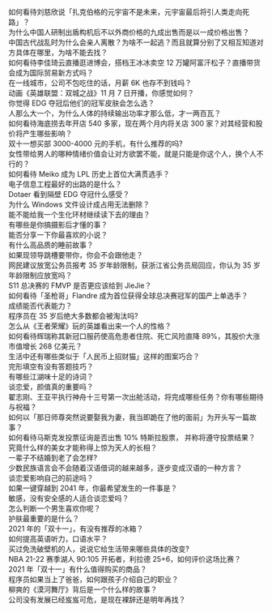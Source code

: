 如何看待刘慈欣说「扎克伯格的元宇宙不是未来，元宇宙最后将引人类走向死路」？  
为什么中国人研制出盾构机后不以外商价格的九成出售而是以一成价格出售？  
中国古代战乱时为什么会亲人离散？为啥不一起逃？而且就算分别了又相互知道对方具体在哪里，为啥不能去找？  
如何看待李佳琦云直播逛进博会，搭档王冰冰卖空 12 万罐阿富汗松子？直播带货会成为国际贸易新方式吗？  
在一线城市，公司不包吃住的话，月薪 6K 也存不到钱吗？  
动画《英雄联盟：双城之战》11 月 7 日开播，你感觉如何？  
你觉得 EDG 夺冠后他们的冠军皮肤会怎么选？  
人那么大一个，为什么人体的持续输出功率才那么低，才一两百瓦？  
如何看待海底捞去年开店 540 多家，现在两个月内将关店 300 家？对其经营和股价将产生哪些影响？  
双十一想买部 3000-4000 元的手机，有什么推荐的吗?  
女性带给男人的哪种情绪价值会让对方欲罢不能，就是只能是你这个人，换个人不行的？  
如何看待 Meiko 成为 LPL 历史上首位大满贯选手？  
电子信息工程最好的出路的是什么？  
Dotaer 看到隔壁 EDG 夺冠什么感受？  
为什么 Windows 文件设计成占用无法删除？  
能不能给我一个生化环材继续读下去的理由？  
有哪些是你搞摄影后才懂的事？  
能否分享一下你最喜欢的小说？  
有什么高品质的睡前故事？  
如果现领导跳槽要带你，你会不会跟他走？  
网民建议放宽公务员报考 35 岁年龄限制，获浙江省公务员局回应，你认为 35 岁年龄限制应放宽吗？  
S11 总决赛的 FMVP 是否更应该给到 JieJie？  
如何看待「圣枪哥」Flandre 成为首位获得全球总决赛冠军的国产上单选手？  
成绩能否代表能力？  
程序员在 35 岁后绝大多数都会被淘汰吗?  
怎么从《王者荣耀》玩的英雄看出来一个人的性格？  
如何看待辉瑞称其新冠口服药使高危患者住院、死亡风险直降 89%，其股价大涨市值增长 268 亿美元？  
生活中还有哪些类似于「人民币上招财猫」这样的图案巧合？  
完形填空有没有答题技巧？  
有哪些江湖味十足的诗词？  
谈恋爱，颜值真的重要吗？  
翟志刚、王亚平执行神舟十三号第一次出舱活动，将完成哪些任务？你有哪些期待与祝福？  
如何以「那日师尊突然说要娶我为妻，我当即跪在了他的面前」为开头写一篇故事？  
如何看待马斯克发投票征询是否出售 10% 特斯拉股票， 并称将遵守投票结果？  
究竟什么样的美女才能称得上惊为天人的长相？  
一辈子不结婚到老了会怎样?  
少数民族语言会不会随着汉语借词的越来越多，逐步变成汉语的一种方言？  
谈恋爱影响自己的前途吗？  
如果一键穿越到 2041 年，你最希望发生的一件事是？  
敏感，没有安全感的人适合谈恋爱吗？  
怎么判断一个男生喜欢你呢？  
护肤最重要的是什么？  
2021 年的「双十一」，有没有推荐的冰箱？  
如何提高英语听力，口语水平？  
买过免洗破壁机的人，说说它给生活带来哪些具体的改变?  
NBA 21-22 赛季湖人 90:105 开拓者，利拉德 25+6，如何评价这场比赛？  
2021 年「双十一」有什么值得购买的商品？  
程序员如果当上了爸爸，如何跟孩子介绍自己的职业？  
柳爽的《漠河舞厅》背后是一个什么样的故事？  
公司没有发展已经岌岌可危，是现在裸辞还是明年再找？  
